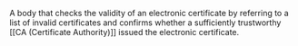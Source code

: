A body that checks the validity of an electronic certificate by referring to a list of invalid certificates and confirms whether a sufficiently trustworthy [[CA (Certificate Authority)]] issued the electronic certificate.